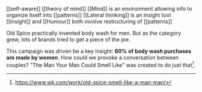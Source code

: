 [[self-aware]]
[[theory of mind]]
[[Mind]] is an environment allowing info to organize itself into [[patterns]]
[[Lateral thinking]] is an insight tool
[[Insight]] and [[Humour]] both involve restructuring of [[patterns]]

Old Spice practically invented body wash for men. But as the category grew, lots of brands tried to get a piece of the pie.

This campaign was driven be a key insight: **60% of body wash purchases are made by women**. How could we provoke a conversation between couples? "The Man Your Man Could Smell Like" was created to do just that[^1].

[^1]: https://www.wk.com/work/old-spice-smell-like-a-man-man/